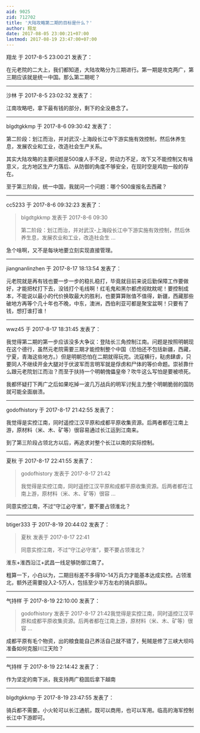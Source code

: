 ```yaml
---
aid: 9025
zid: 712702
title: '大陆攻略第二期的目标是什么？'
author: 翔龙
date: 2017-08-05 23:00:21+07:00
lastmod: 2017-08-19 23:47:00+07:00
---
```


翔龙 于 2017-8-5 23:00:21 发表了：

在元老院的二大上，我们都知道，大陆攻略分为三期进行。第一期是攻克两广，第三期应该就是统一中国。那么第二期呢？

---------

沙林 于 2017-8-5 23:02:32 发表了：

江南攻略吧，拿下最有钱的部分，剩下的全没悬念了。

---------

blgdtgkkmp 于 2017-8-6 09:30:42 发表了：

第二阶段：划江而治，并对武汉-上海段长江中下游实施有效控制，然后休养生息，发展农业和工业，改造社会生产关系。

其实大陆攻略的主要问题是500废人手不足，劳动力不足，攻下又不能控制又有啥意义，北方地区生产力落后、从防御的角度不够安全，在现时空是鸡肋一般的存在。

至于第三阶段，统一中国，我就问一个问题：哪个500废报名去西藏？

---------

cc5233 于 2017-8-6 09:32:23 发表了：

> blgdtgkkmp 发表于 2017-8-6 09:30
> 
> 第二阶段：划江而治，并对武汉-上海段长江中下游实施有效控制，然后休养生息，发展农业和工业，改造社会生 ...



急个啥啊，又不是每块地要立刻实现直接管理。

---------

jiangnanlinzhen 于 2017-8-17 18:13:54 发表了：

元老院就是再有钱也要一步一步的稳扎稳打，毕竟就目前来说后勤保障工作要做好，才能把杖打下去，没钱打个毛线啊！红毛鬼和黑尔都虎视眈眈呢！要控制成本，不能说以最小的代价换取最大的胜利，也要算算账值不值得，新疆，西藏那些破地方再等个几十年也不晚，中东，澳洲，西伯利亚可都是聚宝盆啊！只要有了钱，想打谁打谁！

---------

wwz45 于 2017-8-17 18:31:45 发表了：

我觉得第二期的第一步应该没多大争议：登陆长三角控制江南。问题是按照明朝现在这个德行，虽然元老院需要三期才能控制整个中国（恐怕还不包括新疆，西藏，宁夏，青海这些地方。）但是明朝恐怕在二期就得玩完。流寇横行，鞑虏肆虐，只要同人不继续开金大腿对于伏波军而言明军就是俘虏和尸体的等价命题。崇祯靠什么跟元老院划江而治？而至于扶持一个明朝傀儡皇帝？吹牛这么写怕是要被喷死。

我都怀疑打下两广之后如果吃掉一波几万战兵的明军讨髡主力整个明朝脆弱的国防就可能全面崩溃。

---------

godofhistory 于 2017-8-17 21:42:55 发表了：

我觉得是实控江南，同时遥控江汉平原和成都平原收集资源。后两者都在江南上游，原材料（米、木、矿等）很容易通过长江运到江南来。

到了第三阶段占领北方以后，再追求对整个长江以南的实际控制。

---------

夏秋 于 2017-8-17 22:41:55 发表了：

> godofhistory 发表于 2017-8-17 21:42
> 
> 我觉得是实控江南，同时遥控江汉平原和成都平原收集资源。后两者都在江南上游，原材料（米、木、矿等）很容 ...



同意实控江南，不过“守江必守淮”，要不要占领淮北？

---------

btiger333 于 2017-8-19 20:44:02 发表了：

> 夏秋 发表于 2017-8-17 22:41
> 
> 同意实控江南，不过“守江必守淮”，要不要占领淮北？



淮东+淮西沿江+武昌一线足够防御江南了。

粗算一下，小白以为，二期目标差不多得10-14万兵力才能基本达成实控。占领淮北，额外还需要投入2-5万人，包括至少半万左右的骑兵部队。

---------

气持样 于 2017-8-19 22:10:00 发表了：

> godofhistory 发表于 2017-8-17 21:42我觉得是实控江南，同时遥控江汉平原和成都平原收集资源。后两者都在江南上游，原材料（米、木、矿等）很容 ...



成都平原有毛个物资，出的粮食能自己养活自己就不错了，髡贼是修了三峡大坝吗准备如何克服川江天险？

---------

气持样 于 2017-8-19 22:14:42 发表了：

作为坚定的南下派，我支持两广稳固后拿下越南

---------

blgdtgkkmp 于 2017-8-19 23:47:55 发表了：

骑兵都不需要。小火轮可以长江通航，既可以商用，也可以军用。临高的海军控制长江中下游即可。

---------

